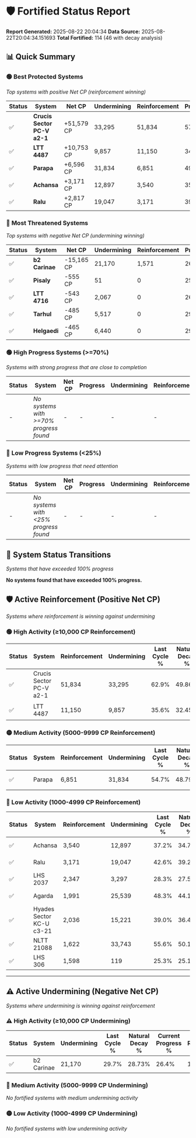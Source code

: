 # 🛡️ Fortified Status Report

**Report Generated:** 2025-08-22 20:04:34
**Data Source:** 2025-08-22T20:04:34.151693
**Total Fortified:** 114 (46 with decay analysis)

## 📊 Quick Summary

### 🟢 **Best Protected Systems**
*Top systems with positive Net CP (reinforcement winning)*

| Status | System | Net CP | Undermining | Reinforcement | Progress |
|--------|--------|--------|-------------|---------------|----------|
| ✅ | **Crucis Sector PC-V a2-1** | +51,579 CP | 33,295 | 51,834 | 57.8% |
| ✅ | **LTT 4487** | +10,753 CP | 9,857 | 11,150 | 34.1% |
| ✅ | **Parapa** | +6,596 CP | 31,834 | 6,851 | 49.8% |
| ✅ | **Achansa** | +3,171 CP | 12,897 | 3,540 | 35.2% |
| ✅ | **Ralu** | +2,817 CP | 19,047 | 3,171 | 39.7% |

### 🔴 **Most Threatened Systems**
*Top systems with negative Net CP (undermining winning)*

| Status | System | Net CP | Undermining | Reinforcement | Progress |
|--------|--------|--------|-------------|---------------|----------|
| ✅ | **b2 Carinae** | -15,165 CP | 21,170 | 1,571 | 26.4% |
| ✅ | **Pisaly** | -555 CP | 51 | 0 | 25.0% |
| ✅ | **LTT 4716** | -543 CP | 2,067 | 0 | 26.5% |
| ✅ | **Tarhul** | -485 CP | 5,517 | 0 | 29.1% |
| ✅ | **Helgaedi** | -465 CP | 6,440 | 0 | 29.8% |

### 🟢 **High Progress Systems (>=70%)**
*Systems with strong progress that are close to completion*

| Status | System | Net CP | Progress | Undermining | Reinforcement |
|--------|--------|--------|----------|-------------|---------------|
| - | *No systems with >=70% progress found* | - | - | - | - |

### 🔴 **Low Progress Systems (<25%)**
*Systems with low progress that need attention*

| Status | System | Net CP | Progress | Undermining | Reinforcement |
|--------|--------|--------|----------|-------------|---------------|
| - | *No systems with <25% progress found* | - | - | - | - |
## 🔄 System Status Transitions
*Systems that have exceeded 100% progress*

**No systems found that have exceeded 100% progress.**

## 🛡️ Active Reinforcement (Positive Net CP)
*Systems where reinforcement is winning against undermining*

### 🟢 High Activity (≥10,000 CP Reinforcement)

| Status | System | Reinforcement | Undermining | Last Cycle % | Natural Decay % | Current Progress % | Current CP | Net CP | Activity |
|--------|--------|---------------|-------------|--------------|-----------------|-------------------|------------|--------|----------|
| ✅ | Crucis Sector PC-V a2-1 | 51,834 | 33,295 | 62.9% | 49.86% | 57.8% | 375,700 | +51,579 | 🟢 High Reinforcement |
| ✅ | LTT 4487 | 11,150 | 9,857 | 35.6% | 32.45% | 34.1% | 221,650 | +10,753 | 🟢 High Reinforcement |

### 🟡 Medium Activity (5000-9999 CP Reinforcement)

| Status | System | Reinforcement | Undermining | Last Cycle % | Natural Decay % | Current Progress % | Current CP | Net CP | Activity |
|--------|--------|---------------|-------------|--------------|-----------------|-------------------|------------|--------|----------|
| ✅ | Parapa | 6,851 | 31,834 | 54.7% | 48.79% | 49.8% | 323,700 | +6,596 | 🟡 Medium Reinforcement |

### 🔴 Low Activity (1000-4999 CP Reinforcement)

| Status | System | Reinforcement | Undermining | Last Cycle % | Natural Decay % | Current Progress % | Current CP | Net CP | Activity |
|--------|--------|---------------|-------------|--------------|-----------------|-------------------|------------|--------|----------|
| ✅ | Achansa | 3,540 | 12,897 | 37.2% | 34.71% | 35.2% | 228,800 | +3,171 | 🔵 Low Reinforcement |
| ✅ | Ralu | 3,171 | 19,047 | 42.6% | 39.27% | 39.7% | 258,050 | +2,817 | 🔵 Low Reinforcement |
| ✅ | LHS 2037 | 2,347 | 3,297 | 28.3% | 27.52% | 27.8% | 180,700 | +1,838 | 🔵 Low Reinforcement |
| ✅ | Agarda | 1,991 | 25,539 | 48.3% | 44.13% | 44.4% | 288,600 | +1,733 | 🔵 Low Reinforcement |
| ✅ | Hyades Sector KC-U c3-21 | 2,036 | 15,221 | 39.0% | 36.44% | 36.7% | 238,550 | +1,683 | 🔵 Low Reinforcement |
| ✅ | NLTT 21088 | 1,622 | 33,743 | 55.6% | 50.19% | 50.4% | 327,600 | +1,360 | 🔵 Low Reinforcement |
| ✅ | LHS 306 | 1,598 | 119 | 25.3% | 25.14% | 25.3% | 164,450 | +1,047 | 🔵 Low Reinforcement |


---

## ⚠️ Active Undermining (Negative Net CP)
*Systems where undermining is winning against reinforcement*

### ⚠️ High Activity (≥10,000 CP Undermining)

| Status | System | Undermining | Last Cycle % | Natural Decay % | Current Progress % | Reinforcement | Current CP | Net CP | Activity |
|--------|--------|-------------|--------------|-----------------|-------------------|---------------|------------|--------|----------|
| ✅ | b2 Carinae | 21,170 | 29.7% | 28.73% | 26.4% | 1,571 | 171,600 | -15,165 | ⚠️ High Undermining |

### 🔶 Medium Activity (5000-9999 CP Undermining)

*No fortified systems with medium undermining activity*

### 🟡 Low Activity (1000-4999 CP Undermining)

*No fortified systems with low undermining activity*
